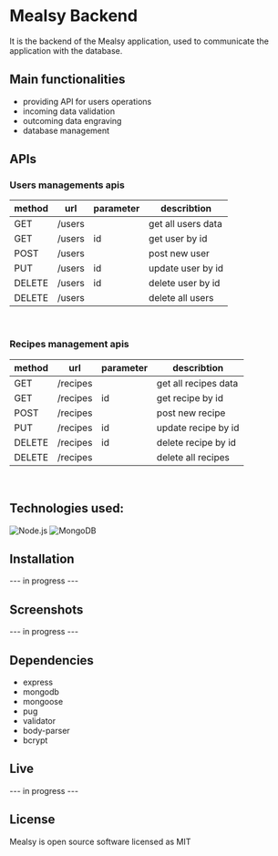 # Mealsy Backend
It is the backend of the Mealsy application, used to communicate the application with the database.

## Main functionalities
 - providing API for users operations
 - incoming data validation
 - outcoming data engraving
 - database management


## APIs
  ### Users managements apis

 | method | url    | parameter | describtion        |
 |--------|--------|-----------|--------------------|
 | GET    | /users |           | get all users data |
 | GET    | /users | id        | get user by id     |
 | POST   | /users |           | post new user      |
 | PUT    | /users | id        | update user by id  |
 | DELETE | /users | id        | delete user by id  |
 | DELETE | /users |           | delete all users   |
<br>

 ### Recipes management apis

 | method | url      | parameter | describtion          |
 |--------|----------|-----------|----------------------|
 | GET    | /recipes |           | get all recipes data |
 | GET    | /recipes | id        | get recipe by id     |
 | POST   | /recipes |           | post new recipe      |
 | PUT    | /recipes | id        | update recipe by id  |
 | DELETE | /recipes | id        | delete recipe by id  |
 | DELETE | /recipes |           | delete all recipes   |
<br>

## Technologies used:
![Node.js](https://img.shields.io/badge/Node.js-Express.js-339933?style=flat-square&logo=node.js&logoColor=white)
![MongoDB](https://img.shields.io/badge/MongoDB-Monoose-47A248?style=flat-square&logo=MongoDB&logoColor=white)

## Installation
 --- in progress ---
<!-- The installation only requires cloning the repository, installing dependencies and starting the server.
```
git clone https://github.com/Adrian2422/Mealsy-backend.git
npm install
npm start
``` -->
## Screenshots
 --- in progress ---
<!-- <p float="left">
  <img src='./screenshots/first-run.jpg' width="450"/>
  <img src='.//screenshots/query-modal.jpg' width="500"/>
  <img src='.//screenshots/product-details.jpg' width="500"/>
  <img src='./screenshots/product-details.jpg' width="500"/>
  <img src='./screenshots/after-kcal-calculating.jpg' width="500"/>
  <img src='./screenshots/shopping-list.jpg' width="500"/>
</p> -->

<!-- ![First run](https://github.com/Adrian2422/meal-optimiser/blob/master/screenshots/first-run.JPG?raw=true "First run")
![Query modal](https://github.com/Adrian2422/meal-optimiser/blob/master/screenshots/query-modal.JPG?raw=true "Query modal")
![After sending the query](https://github.com/Adrian2422/meal-optimiser/blob/master/screenshots/after-query-sent.JPG?raw=true "After sending the query")
![Product details](https://github.com/Adrian2422/meal-optimiser/blob/master/screenshots/product-details.JPG?raw=true "Product details")
![After calculating the kcal need](https://github.com/Adrian2422/meal-optimiser/blob/master/screenshots/after-kcal-calculating.JPG?raw=true "After calculating the kcal need")
![Shopping list](https://github.com/Adrian2422/meal-optimiser/blob/master/screenshots/shopping-list.JPG?raw=true "Shopping list") -->

## Dependencies
 - express
 - mongodb
 - mongoose
 - pug
 - validator
 - body-parser
 - bcrypt

## Live
 --- in progress ---

## License
 Mealsy is open source software licensed as MIT